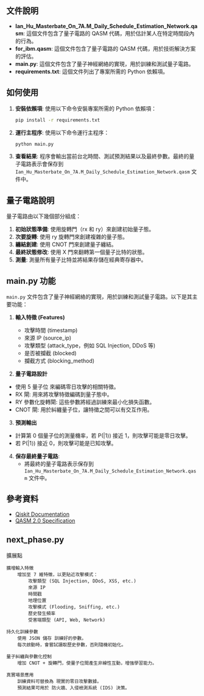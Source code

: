 ## 文件說明

- **Ian_Hu_Masterbate_On_7A.M_Daily_Schedule_Estimation_Network.qasm**: 這個文件包含了量子電路的 QASM 代碼，用於估計某人在特定時間段內的行為。
- **for_ibm.qasm**: 這個文件包含了量子電路的 QASM 代碼，用於技術解決方案的評估。
- **main.py**: 這個文件包含了量子神經網絡的實現，用於訓練和測試量子電路。
- **requirements.txt**: 這個文件列出了專案所需的 Python 依賴項。

## 如何使用

1. **安裝依賴項**:
   使用以下命令安裝專案所需的 Python 依賴項：

   ```bash
   pip install -r requirements.txt
   ```

2. **運行主程序**:
   使用以下命令運行主程序：

   ```bash
   python main.py
   ```

3. **查看結果**:
   程序會輸出當前台北時間、測試預測結果以及最終參數。最終的量子電路表示會保存到 `Ian_Hu_Masterbate_On_7A.M_Daily_Schedule_Estimation_Network.qasm` 文件中。

## 量子電路說明

量子電路由以下幾個部分組成：

1. **初始狀態準備**: 使用旋轉門（rx 和 ry）來創建初始量子態。
2. **次要旋轉**: 使用 ry 旋轉門來創建複雜的量子態。
3. **纏結創建**: 使用 CNOT 門來創建量子纏結。
4. **最終狀態修改**: 使用 X 門來翻轉第一個量子比特的狀態。
5. **測量**: 測量所有量子比特並將結果存儲在經典寄存器中。

## main.py 功能

`main.py` 文件包含了量子神經網絡的實現，用於訓練和測試量子電路。以下是其主要功能：

1. **輸入特徵 (Features)**

   - 攻擊時間 (timestamp)
   - 來源 IP (source_ip)
   - 攻擊類型 (attack_type，例如 SQL Injection, DDoS 等)
   - 是否被攔截 (blocked)
   - 攔截方式 (blocking_method)

2. **量子電路設計**

- 使用 5 量子位 來編碼零日攻擊的相關特徵。
- RX 閘: 用來將攻擊特徵編碼到量子態中。
- RY 參數化旋轉閘: 這些參數將經過訓練來最小化損失函數。
- CNOT 閘: 用於糾纏量子位，讓特徵之間可以有交互作用。

3. **預測輸出**

- 計算第 0 個量子位的測量機率，若 P(|1⟩) 接近 1，則攻擊可能是零日攻擊。
- 若 P(|1⟩) 接近 0，則攻擊可能是已知攻擊。

4. **保存最終量子電路**:
   - 將最終的量子電路表示保存到 `Ian_Hu_Masterbate_On_7A.M_Daily_Schedule_Estimation_Network.qasm` 文件中。

## 參考資料

- [Qiskit Documentation](https://qiskit.org/documentation/)
- [QASM 2.0 Specification](https://arxiv.org/abs/1707.03429)

## next_phase.py

擴展點

    擴增輸入特徵
        增加至 7 維特徵，以更貼近攻擊模式：
            攻擊類型 (SQL Injection, DDoS, XSS, etc.)
            來源 IP
            時間戳
            地理位置
            攻擊模式 (Flooding, Sniffing, etc.)
            歷史發生頻率
            受害端類型 (API, Web, Network)

    持久化訓練參數
        使用 JSON 儲存 訓練好的參數。
        每次啟動時，會嘗試讀取歷史參數，否則隨機初始化。

    量子糾纏與參數化控制
        增加 CNOT + 旋轉門，使量子位間產生非線性互動，增強學習能力。

    真實場景應用
        訓練資料可替換為 現實的零日攻擊數據。
        預測結果可用於 防火牆、入侵檢測系統 (IDS) 決策。
